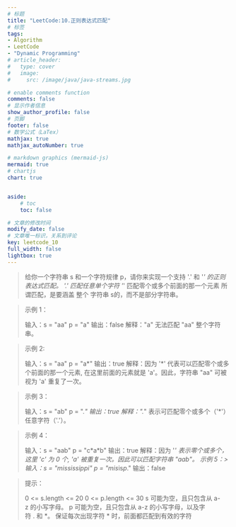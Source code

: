 ```yaml
---
# 标题
title: "LeetCode:10.正则表达式匹配"
# 标签
tags: 
- Algorithm
- LeetCode 
- "Dynamic Programming"
# article_header:
#   type: cover
#   image:
#     src: /image/java/java-streams.jpg

# enable comments function
comments: false
# 显示作者信息
show_author_profile: false
# 页脚
footer: false
# 数学公式（LaTex）
mathjax: true
mathjax_autoNumber: true

# markdown graphics (mermaid-js)
mermaid: true
# chartjs
chart: true


aside:
    # toc
    toc: false

# 文章的修改时间
modify_date: false
# 文章唯一标识，关系到评论
key: leetcode_10
full_width: false
lightbox: true
---
```

> 给你一个字符串 s 和一个字符规律 p，请你来实现一个支持 '.' 和 '*' 的正则表达式匹配。
> '.' 匹配任意单个字符
> '*' 匹配零个或多个前面的那一个元素
> 所谓匹配，是要涵盖 整个 字符串 s的，而不是部分字符串。

> 示例 1：
>
>输入：s = "aa" p = "a"
>输出：false
>解释："a" 无法匹配 "aa" 整个字符串。

>示例 2:
>
>输入：s = "aa" p = "a*"
>输出：true
>解释：因为 '*' 代表可以匹配零个或多个前面的那一个元素, 在这里前面的元素就是 'a'。因此，字符串 "aa" 可被视为 'a' 重复了一次。

>示例 3：
>
>输入：s = "ab" p = ".*"
>输出：true
>解释：".*" 表示可匹配零个或多个（'*'）任意字符（'.'）。

>示例 4：
>
>输入：s = "aab" p = "c\*a\*b"
>输出：true
>解释：因为 '*' 表示零个或多个，这里 'c' 为 0 个, 'a' 被重复一次。因此可以匹配字符串 "aab"。
>示例 5：>
>输入：s = "mississippi" p = "mis*is*p*."
>输出：false


>提示：
>
>0 <= s.length <= 20
>0 <= p.length <= 30
>s 可能为空，且只包含从 a-z 的小写字母。
>p 可能为空，且只包含从 a-z 的小写字母，以及字符 . 和 *。
>保证每次出现字符 * 时，前面都匹配到有效的字符
